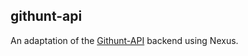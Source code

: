 ## githunt-api

An adaptation of the [Githunt-API](https://github.com/apollographql/GitHunt-API) backend using Nexus.
